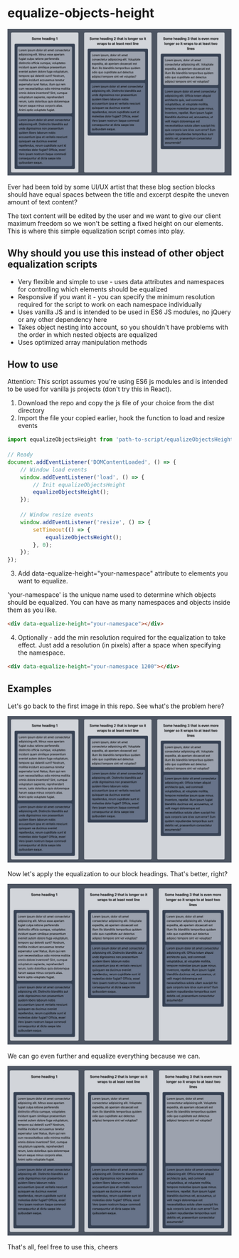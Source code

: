# equalize-objects-height

![before](/images/equalize1.jpg "Blocks before equalization")

Ever had been told by some UI/UX artist that these blog section blocks should have equal spaces between the title and excerpt despite the uneven amount of text content?

The text content will be edited by the user and we want to give our client maximum freedom so we won't be setting a fixed height on our elements.
This is where this simple equalization script comes into play.

## Why should you use this instead of other object equalization scripts
* Very flexible and simple to use - uses data attributes and namespaces for controlling which elements should be equalized
* Responsive if you want it - you can specify the minimum resolution required for the script to work on each namespace individually
* Uses vanilla JS and is intended to be used in ES6 JS modules, no jQuery or any other dependency here
* Takes object nesting into account, so you shouldn't have problems with the order in which nested objects are equalized
* Uses optimized array manipulation methods

## How to use
Attention: This script assumes you're using ES6 js modules and is intended to be used for vanilla js projects (don't try this in React).

1. Download the repo and copy the js file of your choice from the dist directory
2. Import the file your copied earlier, hook the function to load and resize events

```js
import equalizeObjectsHeight from 'path-to-script/equalizeObjectsHeight.min.js';

// Ready
document.addEventListener('DOMContentLoaded', () => {
    // Window load events
    window.addEventListener('load', () => {
        // Init equalizeObjectsHeight
        equalizeObjectsHeight();
    });

    // Window resize events
    window.addEventListener('resize', () => {
        setTimeout(() => {
            equalizeObjectsHeight();
        }, 0);
    });
});
```

3. Add data-equalize-height="your-namespace" attribute to elements you want to equalize.

'your-namespace' is the unique name used to determine which objects should be equalized. You can have as many namespaces and objects inside them as you like.

```html
<div data-equalize-height="your-namespace"></div>
```

4. Optionally - add the min resolution required for the equalization to take effect. Just add a resolution (in pixels) after a space when specifying the namespace.

```html
<div data-equalize-height="your-namespace 1200"></div>
```

## Examples
Let's go back to the first image in this repo. See what's the problem here?

![before](/images/equalize1.jpg "Blocks before equalization")

Now let's apply the equalization to our block headings. That's better, right?

![before](/images/equalize2.jpg "Blocks with equalized headings")

We can go even further and equalize everything because we can.

![before](/images/equalize3.jpg "Blocks with all elements equalized")

That's all, feel free to use this, cheers